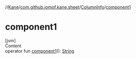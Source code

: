 //[Kane](../../index.md)/[com.github.jomof.kane.sheet](../index.md)/[ColumnInfo](index.md)/[component1](component1.md)



# component1  
[jvm]  
Content  
operator fun [component1](component1.md)(): [String](https://kotlinlang.org/api/latest/jvm/stdlib/kotlin/-string/index.html)  




